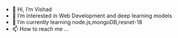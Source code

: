 - 👋 Hi, I’m Vishad
- 👀 I’m interested in Web Development and deep learning models
- 🌱 I’m currently learning node.js,mongoDB,resnet-18
- 📫 How to reach me ...

<!---
woody020/woody020 is a ✨ special ✨ repository because its `README.md` (this file) appears on your GitHub profile.
You can click the Preview link to take a look at your changes.
--->
